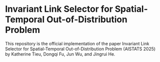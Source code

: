 # Invariant Link Selector for Spatial-Temporal Out-of-Distribution Problem

This repository is the official implementation of the paper Invariant Link Selector for Spatial-Temporal Out-of-Distribution Problem (AISTATS 2025) by Katherine Tieu, Dongqi Fu, Jun Wu, and Jingrui He.

